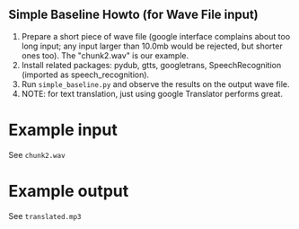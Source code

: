 ## Simple Baseline Howto (for Wave File input)
1. Prepare a short piece of wave file (google interface complains about too long input; any input larger than 10.0mb would be rejected, but shorter ones too). The "chunk2.wav" is our example.
2. Install related packages: pydub, gtts, googletrans, SpeechRecognition (imported as speech_recognition).
3. Run `simple_baseline.py` and observe the results on the output wave file.
4. NOTE: for text translation, just using google Translator performs great.

# Example input
See `chunk2.wav`

# Example output
See `translated.mp3`